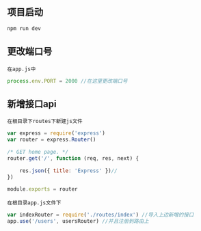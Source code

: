 ## 项目启动

```js
npm run dev
```

## 更改端口号

`在app.js中`

```js
process.env.PORT = 2000 //在这里更改端口号
```

## 新增接口api

`在根目录下routes下新建js文件`

```js
var express = require('express')
var router = express.Router()

/* GET home page. */
router.get('/', function (req, res, next) {

    res.json({ title: 'Express' })//
})

module.exports = router
```

`在根目录app.js文件下`

```js
var indexRouter = require('./routes/index') //导入上边新增的接口
app.use('/users', usersRouter) //并且注册到路由上
```



